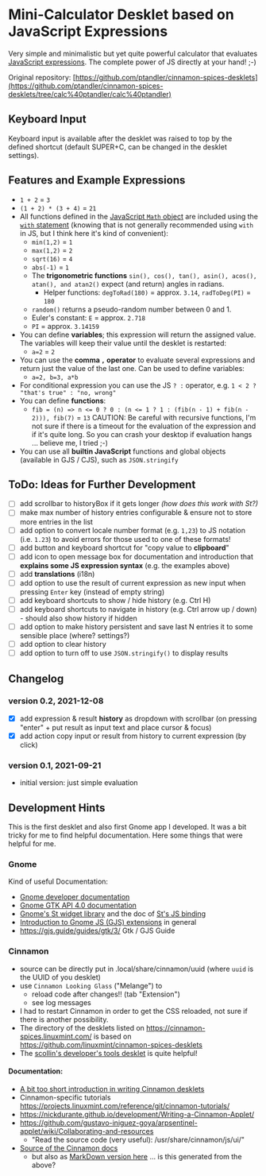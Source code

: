 # Mini-Calculator Desklet based on JavaScript Expressions

Very simple and minimalistic but yet quite powerful calculator that evaluates [JavaScript expressions](https://developer.mozilla.org/en-US/docs/Web/JavaScript/Guide/Expressions_and_Operators). The complete power of JS directly at your hand! ;-)

Original repository: [https://github.com/ptandler/cinnamon-spices-desklets](https://github.com/ptandler/cinnamon-spices-desklets/tree/calc%40ptandler/calc%40ptandler)

## Keyboard Input
Keyboard input is available after the desklet was raised to top by the defined shortcut (default SUPER+C, can be changed in the desklet settings).

## Features and Example Expressions

- `1 + 2` = `3`
- `(1 + 2) * (3 + 4)` = `21`
- All functions defined in the [JavaScript `Math` object](https://developer.mozilla.org/en-US/docs/Web/JavaScript/Reference/Global_Objects/Math) are included using the [`with` statement](https://developer.mozilla.org/en-US/docs/Web/JavaScript/Reference/Statements/with) (knowing that is not generally recommended using `with` in JS, but I think here it's kind of convenient):
  - `min(1,2)` = `1`
  - `max(1,2)` = `2`
  - `sqrt(16)` = `4`
  - `abs(-1)` = `1`
  - The **trigonometric functions** `sin(), cos(), tan(), asin(), acos(), atan(), and atan2()` expect (and return) angles in radians.
    - Helper functions: `degToRad(180)` = approx. `3.14`, `radToDeg(PI)` = `180`
  - `random()` returns a pseudo-random number between 0 and 1.
  - Euler's constant: `E` = approx. `2.718`
  - `PI` = approx. `3.14159`
- You can define **variables**; this expression will return the assigned value. The variables will keep their value until the desklet is restarted:
  - `a=2` = `2`
- You can use the **comma `,` operator** to evaluate several expressions and return just the value of the last one. Can be used to define variables:
  - `a=2, b=3, a*b`
- For conditional expression you can use the JS `? :` operator, e.g. `1 < 2 ? "that's true" : "no, wrong"`
- You can define **functions**:
  - `fib = (n) => n <= 0 ? 0 : (n <= 1 ? 1 : (fib(n - 1) + fib(n - 2))), fib(7)` = `13`
    CAUTION: Be careful with recursive functions, I'm not sure if there is a timeout for the evaluation of the expression and if it's quite long. So you can crash your desktop if evaluation hangs ... believe me, I tried ;-) 
- You can use all **builtin JavaScript** functions and global objects (available in GJS / CJS), such as `JSON.stringify`

## ToDo: Ideas for Further Development

- [ ] add scrollbar to historyBox if it gets longer _(how does this work with St?)_
- [ ] make max number of history entries configurable & ensure not to store more entries in the list
- [ ] add option to convert locale number format (e.g. `1,23`) to JS notation (i.e. `1.23`) to avoid errors for those used to one of these formats!
- [ ] add button and keyboard shortcut for "copy value to **clipboard**"
- [ ] add icon to open message box for documentation and introduction that **explains some JS expression syntax** (e.g. the examples above)
- [ ] add **translations** (i18n)
- [ ] add option to use the result of current expression as new input when pressing `Enter` key (instead of empty string)
- [ ] add keyboard shortcuts to show / hide history (e.g. Ctrl H)
- [ ] add keyboard shortcuts to navigate in history (e.g. Ctrl arrow up / down) - should also show history if hidden
- [ ] add option to make history persistent and save last N entries it to some sensible place (where? settings?)
- [ ] add option to clear history
- [ ] add option to turn off to use `JSON.stringify()` to display results

## Changelog

### version 0.2, 2021-12-08

- [x] add expression & result **history** as dropdown with scrollbar (on pressing "enter" + put result as input text and place cursor & focus)
- [x] add action copy input or result from history to current expression (by click) 

### version 0.1, 2021-09-21

- initial version: just simple evaluation 

## Development Hints

This is the first desklet and also first Gnome app I developed. It was a bit tricky for me to find helpful documentation. Here some things that were helpful for me.

### Gnome

Kind of useful Documentation:

- [Gnome developer documentation](https://developer.gnome.org/documentation/introduction.html)
- [Gnome GTK API 4.0 documentation](https://docs.gtk.org/gtk4/#classes)
- [Gnome's St widget library](https://gjs-docs.gnome.org/st10~1.0_api/) and the doc of [St's JS binding](https://www.roojs.com/seed/gir-1.2-gtk-3.0/seed/St.html)
- [Introduction to Gnome JS (GJS) extensions](https://gjs.guide/extensions/overview/anatomy.html#prefs-js) in general
- https://gjs.guide/guides/gtk/3/ Gtk / GJS Guide

### Cinnamon

- source can be directly put in .local/share/cinnamon/uuid (where `uuid` is the UUID of you desklet)
- use `Cinnamon Looking Glass` ("Melange") to
    - reload code after changes!! (tab "Extension")
    - see log messages
- I had to restart Cinnamon in order to get the CSS reloaded, not sure if there is another possibility.
- The directory of the desklets listed on https://cinnamon-spices.linuxmint.com/ is based on https://github.com/linuxmint/cinnamon-spices-desklets
- The [scollin's developer's tools desklet](https://cinnamon-spices.linuxmint.com/desklets/view/17) is quite helpful!

#### Documentation:

- [A bit too short introduction in writing Cinnamon desklets](http://www.erikedrosa.com/2014/12/31/hello-world-desklet-tutorial.html)
- Cinnamon-specific tutorials https://projects.linuxmint.com/reference/git/cinnamon-tutorials/
- https://nickdurante.github.io/development/Writing-a-Cinnamon-Applet/
- https://github.com/gustavo-iniguez-goya/arpsentinel-applet/wiki/Collaborating-and-resources
  - "Read the source code (very useful): /usr/share/cinnamon/js/ui/"
- [Source of the Cinnamon docs](https://github.com/linuxmint/cinnamon/tree/master/docs/reference)
  - but also as [MarkDown version here](https://github.com/linuxmint/linuxmint.github.io/tree/master/reference/git) ... is this generated from the above?
